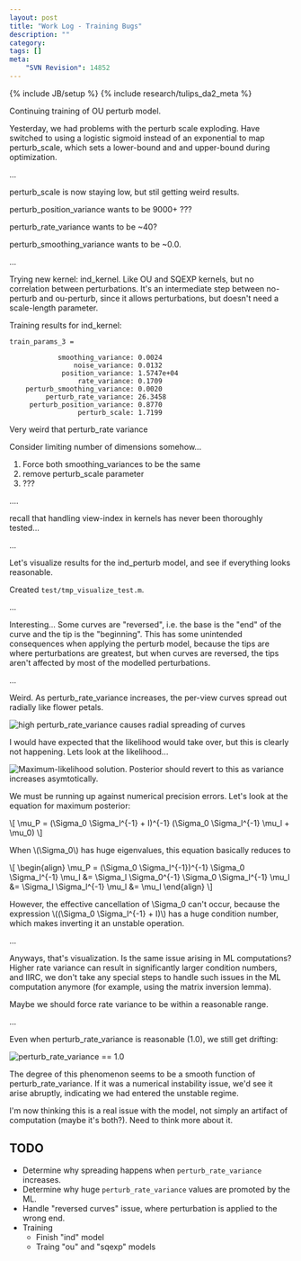 ```yaml
---
layout: post
title: "Work Log - Training Bugs"
description: ""
category: 
tags: []
meta: 
    "SVN Revision": 14852
---
```

{% include JB/setup %}
{% include research/tulips_da2_meta %}

Continuing training of OU perturb model.

Yesterday, we had problems with the perturb scale exploding.  Have switched to using a logistic sigmoid instead of an exponential to map perturb_scale, which sets a lower-bound and and upper-bound during optimization.

...

perturb_scale is now staying low, but stil getting weird results.

perturb_position_variance wants to be 9000+ ???

perturb_rate_variance wants to be ~40?

perturb_smoothing_variance wants to be ~0.0.

...

Trying new kernel: ind_kernel.  Like OU and SQEXP kernels, but no correlation between perturbations.  It's an intermediate step between no-perturb and ou-perturb, since it allows perturbations, but doesn't need a scale-length parameter.

Training results for ind_kernel:

    train_params_3 = 

                smoothing_variance: 0.0024
                    noise_variance: 0.0132
                 position_variance: 1.5747e+04
                     rate_variance: 0.1709
        perturb_smoothing_variance: 0.0020
             perturb_rate_variance: 26.3458
         perturb_position_variance: 0.8770
                     perturb_scale: 1.7199

Very weird that perturb_rate variance

Consider limiting number of dimensions somehow...

1. Force both smoothing_variances to be the same
2. remove perturb_scale parameter
3. ???

....

recall that handling view-index in kernels has never been thoroughly tested...

...

Let's visualize results for the ind_perturb model, and see if everything looks reasonable.

Created `test/tmp_visualize_test.m`.

...

Interesting...  Some curves are "reversed", i.e. the base is the "end" of the curve and the tip is the "beginning".  This has some unintended consequences when applying the perturb model, because the tips are where perturbations are greatest, but when curves are reversed, the tips aren't affected by most of the modelled perturbations.

...

Weird.  As perturb_rate_variance increases, the per-view curves spread out radially like flower petals.

![high perturb_rate_variance causes radial spreading of curves]({{site.baseurl}}/img/2013-08-05-visualize-training-1.png)

I would have expected that the likelihood would take over, but this is clearly not happening.  Lets look at the likelihood...

![Maximum-likelihood solution.  Posterior should revert to this as variance increases asymtotically.]({{site.baseurl}}/img/2013-08-05-visualize-training-2.png)

We must be running up against numerical precision errors.  Let's look at the equation for maximum posterior:
    
<div> \[
\mu_P = (\Sigma_0 \Sigma_l^{-1} + I)^{-1} (\Sigma_0 \Sigma_l^{-1} \mu_l + \mu_0)
\]
</div>

When \\(\Sigma_0\\) has huge eigenvalues, this equation basically reduces to 

<div> \[
\begin{align}
\mu_P = (\Sigma_0 \Sigma_l^{-1})^{-1} \Sigma_0 \Sigma_l^{-1} \mu_l 
     &= \Sigma_l \Sigma_0^{-1} \Sigma_0 \Sigma_l^{-1} \mu_l
     &= \Sigma_l \Sigma_l^{-1} \mu_l
     &= \mu_l
\end{align}
\]
</div>

However, the effective cancellation of \Sigma_0 can't occur, because the expression \\((\Sigma_0 \Sigma_l^{-1} + I)\\) has a huge condition number, which makes inverting it an unstable operation.  

...

Anyways, that's visualization.  Is the same issue arising in ML computations?  Higher rate variance can result in significantly larger condition numbers, and IIRC, we don't take any special steps to handle such issues in the ML  computation anymore (for example, using the matrix inversion lemma).  

Maybe we should force rate variance to be within a reasonable range.  

...

Even when perturb_rate_variance is reasonable (1.0), we still get drifting:
    

![perturb_rate_variance == 1.0]({{site.baseurl}}/img/2013-08-05-visualize-training-3.png)

The degree of this phenomenon seems to be a smooth function of perturb_rate_variance.  If it was a numerical instability issue, we'd see it arise abruptly, indicating we had entered the unstable regime.  

I'm now thinking this is a real issue with the model, not simply an artifact of computation (maybe it's both?).  Need to think more about it.

TODO
-----

* Determine why spreading happens when `perturb_rate_variance` increases.
* Determine why huge `perturb_rate_variance` values are promoted by the ML.
* Handle "reversed curves" issue, where perturbation is applied to the wrong end.
* Training
    * Finish "ind" model
    * Traing "ou" and "sqexp" models

